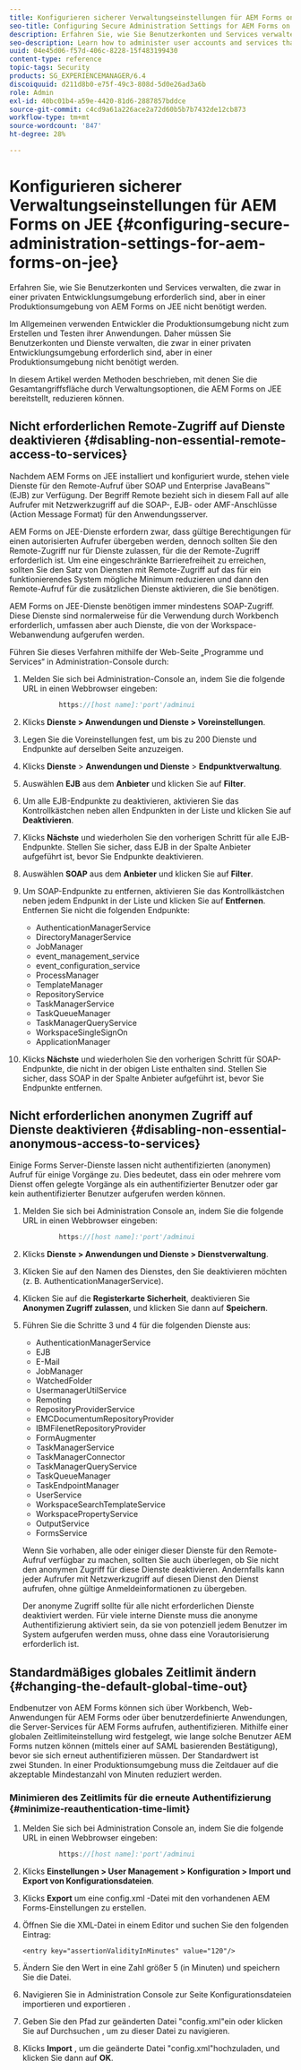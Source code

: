 ```yaml
---
title: Konfigurieren sicherer Verwaltungseinstellungen für AEM Forms on JEE
seo-title: Configuring Secure Administration Settings for AEM Forms on JEE
description: Erfahren Sie, wie Sie Benutzerkonten und Services verwalten, die zwar in einer privaten Entwicklungsumgebung erforderlich sind, aber in einer Produktionsumgebung von AEM Forms on JEE nicht benötigt werden.
seo-description: Learn how to administer user accounts and services that, although required in a private development environment, are not required in a production environment of AEM Forms on JEE.
uuid: 04e45d06-f57d-406c-8228-15f483199430
content-type: reference
topic-tags: Security
products: SG_EXPERIENCEMANAGER/6.4
discoiquuid: d211d8b0-e75f-49c3-808d-5d0e26ad3a6b
role: Admin
exl-id: 40bc01b4-a59e-4420-81d6-2887857bddce
source-git-commit: c4cd9a61a226ace2a72d60b5b7b7432de12cb873
workflow-type: tm+mt
source-wordcount: '847'
ht-degree: 28%

---
```


# Konfigurieren sicherer Verwaltungseinstellungen für AEM Forms on JEE {#configuring-secure-administration-settings-for-aem-forms-on-jee}

Erfahren Sie, wie Sie Benutzerkonten und Services verwalten, die zwar in einer privaten Entwicklungsumgebung erforderlich sind, aber in einer Produktionsumgebung von AEM Forms on JEE nicht benötigt werden.

Im Allgemeinen verwenden Entwickler die Produktionsumgebung nicht zum Erstellen und Testen ihrer Anwendungen. Daher müssen Sie Benutzerkonten und Dienste verwalten, die zwar in einer privaten Entwicklungsumgebung erforderlich sind, aber in einer Produktionsumgebung nicht benötigt werden.

In diesem Artikel werden Methoden beschrieben, mit denen Sie die Gesamtangriffsfläche durch Verwaltungsoptionen, die AEM Forms on JEE bereitstellt, reduzieren können.

## Nicht erforderlichen Remote-Zugriff auf Dienste deaktivieren {#disabling-non-essential-remote-access-to-services}

Nachdem AEM Forms on JEE installiert und konfiguriert wurde, stehen viele Dienste für den Remote-Aufruf über SOAP und Enterprise JavaBeans™ (EJB) zur Verfügung. Der Begriff Remote bezieht sich in diesem Fall auf alle Aufrufer mit Netzwerkzugriff auf die SOAP-, EJB- oder AMF-Anschlüsse (Action Message Format) für den Anwendungsserver.

AEM Forms on JEE-Dienste erfordern zwar, dass gültige Berechtigungen für einen autorisierten Aufrufer übergeben werden, dennoch sollten Sie den Remote-Zugriff nur für Dienste zulassen, für die der Remote-Zugriff erforderlich ist. Um eine eingeschränkte Barrierefreiheit zu erreichen, sollten Sie den Satz von Diensten mit Remote-Zugriff auf das für ein funktionierendes System mögliche Minimum reduzieren und dann den Remote-Aufruf für die zusätzlichen Dienste aktivieren, die Sie benötigen.

AEM Forms on JEE-Dienste benötigen immer mindestens SOAP-Zugriff. Diese Dienste sind normalerweise für die Verwendung durch Workbench erforderlich, umfassen aber auch Dienste, die von der Workspace-Webanwendung aufgerufen werden.

Führen Sie dieses Verfahren mithilfe der Web-Seite „Programme und Services“ in Administration-Console durch:

1. Melden Sie sich bei Administration-Console an, indem Sie die folgende URL in einen Webbrowser eingeben:

   ```java
            https://[host name]:'port'/adminui
   ```

1. Klicks **Dienste > Anwendungen und Dienste > Voreinstellungen**.
1. Legen Sie die Voreinstellungen fest, um bis zu 200 Dienste und Endpunkte auf derselben Seite anzuzeigen.
1. Klicks **Dienste** > **Anwendungen und Dienste** > **Endpunktverwaltung**.
1. Auswählen **EJB** aus dem **Anbieter** und klicken Sie auf **Filter**.
1. Um alle EJB-Endpunkte zu deaktivieren, aktivieren Sie das Kontrollkästchen neben allen Endpunkten in der Liste und klicken Sie auf **Deaktivieren**.
1. Klicks **Nächste** und wiederholen Sie den vorherigen Schritt für alle EJB-Endpunkte. Stellen Sie sicher, dass EJB in der Spalte Anbieter aufgeführt ist, bevor Sie Endpunkte deaktivieren.
1. Auswählen **SOAP** aus dem **Anbieter** und klicken Sie auf **Filter**.
1. Um SOAP-Endpunkte zu entfernen, aktivieren Sie das Kontrollkästchen neben jedem Endpunkt in der Liste und klicken Sie auf **Entfernen**. Entfernen Sie nicht die folgenden Endpunkte:

   * AuthenticationManagerService
   * DirectoryManagerService
   * JobManager
   * event_management_service
   * event_configuration_service
   * ProcessManager
   * TemplateManager
   * RepositoryService
   * TaskManagerService
   * TaskQueueManager
   * TaskManagerQueryService
   * WorkspaceSingleSignOn
   * ApplicationManager

1. Klicks **Nächste** und wiederholen Sie den vorherigen Schritt für SOAP-Endpunkte, die nicht in der obigen Liste enthalten sind. Stellen Sie sicher, dass SOAP in der Spalte Anbieter aufgeführt ist, bevor Sie Endpunkte entfernen.

## Nicht erforderlichen anonymen Zugriff auf Dienste deaktivieren {#disabling-non-essential-anonymous-access-to-services}

Einige Forms Server-Dienste lassen nicht authentifizierten (anonymen) Aufruf für einige Vorgänge zu. Dies bedeutet, dass ein oder mehrere vom Dienst offen gelegte Vorgänge als ein authentifizierter Benutzer oder gar kein authentifizierter Benutzer aufgerufen werden können.

1. Melden Sie sich bei Administration Console an, indem Sie die folgende URL in einen Webbrowser eingeben:

   ```java
            https://[host name]:'port'/adminui
   ```

1. Klicks **Dienste > Anwendungen und Dienste > Dienstverwaltung**.
1. Klicken Sie auf den Namen des Dienstes, den Sie deaktivieren möchten (z. B. AuthenticationManagerService).
1. Klicken Sie auf die **Registerkarte Sicherheit**, deaktivieren Sie **Anonymen Zugriff zulassen**, und klicken Sie dann auf **Speichern**.
1. Führen Sie die Schritte 3 und 4 für die folgenden Dienste aus:

   * AuthenticationManagerService
   * EJB
   * E-Mail
   * JobManager
   * WatchedFolder
   * UsermanagerUtilService
   * Remoting
   * RepositoryProviderService
   * EMCDocumentumRepositoryProvider
   * IBMFilenetRepositoryProvider
   * FormAugmenter
   * TaskManagerService
   * TaskManagerConnector
   * TaskManagerQueryService
   * TaskQueueManager
   * TaskEndpointManager
   * UserService
   * WorkspaceSearchTemplateService
   * WorkspacePropertyService
   * OutputService
   * FormsService

   Wenn Sie vorhaben, alle oder einiger dieser Dienste für den Remote-Aufruf verfügbar zu machen, sollten Sie auch überlegen, ob Sie nicht den anonymen Zugriff für diese Dienste deaktivieren. Andernfalls kann jeder Aufrufer mit Netzwerkzugriff auf diesen Dienst den Dienst aufrufen, ohne gültige Anmeldeinformationen zu übergeben.

   Der anonyme Zugriff sollte für alle nicht erforderlichen Dienste deaktiviert werden. Für viele interne Dienste muss die anonyme Authentifizierung aktiviert sein, da sie von potenziell jedem Benutzer im System aufgerufen werden muss, ohne dass eine Vorautorisierung erforderlich ist.

## Standardmäßiges globales Zeitlimit ändern  {#changing-the-default-global-time-out}

Endbenutzer von AEM Forms können sich über Workbench, Web-Anwendungen für AEM Forms oder über benutzerdefinierte Anwendungen, die Server-Services für AEM Forms aufrufen, authentifizieren. Mithilfe einer globalen Zeitlimiteinstellung wird festgelegt, wie lange solche Benutzer AEM Forms nutzen können (mittels einer auf SAML basierenden Bestätigung), bevor sie sich erneut authentifizieren müssen. Der Standardwert ist zwei Stunden. In einer Produktionsumgebung muss die Zeitdauer auf die akzeptable Mindestanzahl von Minuten reduziert werden.

### Minimieren des Zeitlimits für die erneute Authentifizierung {#minimize-reauthentication-time-limit}

1. Melden Sie sich bei Administration Console an, indem Sie die folgende URL in einen Webbrowser eingeben:

   ```java
            https://[host name]:'port'/adminui
   ```

1. Klicks **Einstellungen > User Management > Konfiguration > Import und Export von Konfigurationsdateien**.
1. Klicks **Export** um eine config.xml -Datei mit den vorhandenen AEM Forms-Einstellungen zu erstellen.
1. Öffnen Sie die XML-Datei in einem Editor und suchen Sie den folgenden Eintrag:

   `<entry key="assertionValidityInMinutes" value="120"/>`

1. Ändern Sie den Wert in eine Zahl größer 5 (in Minuten) und speichern Sie die Datei.
1. Navigieren Sie in Administration Console zur Seite Konfigurationsdateien importieren und exportieren .
1. Geben Sie den Pfad zur geänderten Datei &quot;config.xml&quot;ein oder klicken Sie auf Durchsuchen , um zu dieser Datei zu navigieren.
1. Klicks **Import** , um die geänderte Datei &quot;config.xml&quot;hochzuladen, und klicken Sie dann auf **OK**.
